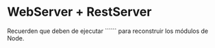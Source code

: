 # WebServer + RestServer

Recuerden que deben de ejecutar `````` para reconstruir los módulos de Node.
